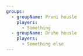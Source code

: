 ```yaml
---
groups:
  - groupName: Prvni housle
    players:
      - Something
  - groupName: Druhe housle
    players:
      - Something else
---
```


